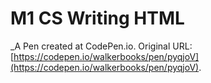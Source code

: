 # M1 CS Writing HTML
 _A Pen created at CodePen.io. Original URL: [https://codepen.io/walkerbooks/pen/pyqjoV](https://codepen.io/walkerbooks/pen/pyqjoV).

 